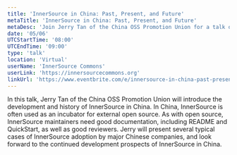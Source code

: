 ```yaml
---
title: 'InnerSource in China: Past, Present, and Future'
metaTitle: 'InnerSource in China: Past, Present, and Future'
metaDesc: 'Join Jerry Tan of the China OSS Promotion Union for a talk on the history and development of InnerSource in China.'
date: '05/06'
UTCStartTime: '08:00'
UTCEndTime: '09:00'
type: 'talk'
location: 'Virtual'
userName: 'InnerSource Commons'
userLink: 'https://innersourcecommons.org'
linkUrl: 'https://www.eventbrite.com/e/innersource-in-china-past-present-and-future-tickets-1306701983809'
---
```


In this talk, Jerry Tan of the China OSS Promotion Union will introduce the development and history of InnerSource in China. In China, InnerSource is often used as an incubator for external open source. As with open source, InnerSource maintainers need good documentation, including README and QuickStart, as well as good reviewers. Jerry will present several typical cases of InnerSource adoption by major Chinese companies, and look forward to the continued development prospects of InnerSource in China.
